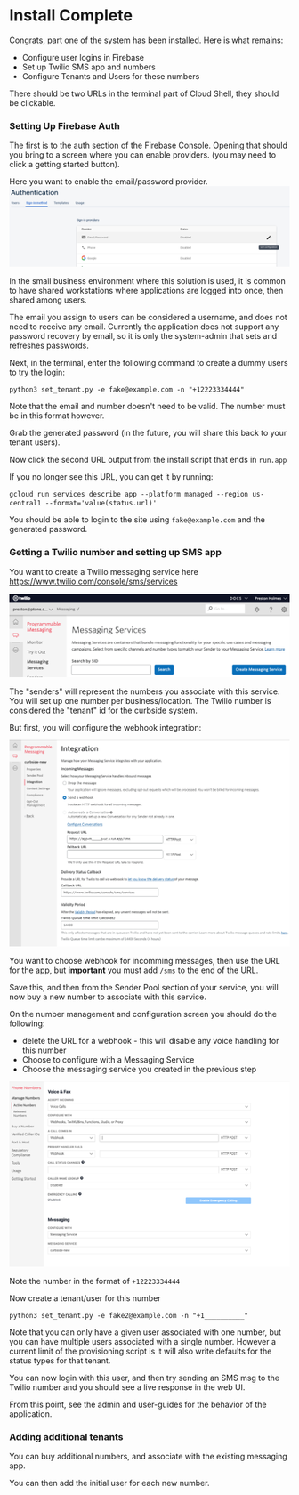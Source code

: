 # Install Complete

Congrats, part one of the system has been installed. Here is what remains:

- Configure user logins in Firebase
- Set up Twilio SMS app and numbers
- Configure Tenants and Users for these numbers

There should be two URLs in the terminal part of Cloud Shell, they should be clickable.


### Setting Up Firebase Auth
The first is to the auth section of the Firebase Console. Opening that should you bring to a screen where you can enable providers. (you may need to click a getting started button).

Here you want to enable the email/password provider.
![enable-email](images/enable-email.png)


In the small business environment where this solution is used, it is common to have shared workstations where applications are logged into once, then shared among users.

The email you assign to users can be considered a username, and does not need to receive any email. Currently the application does not support any password recovery by email, so it is only the system-admin that sets and refreshes passwords.

Next, in the terminal, enter the following command to create a dummy users to try the login:

    python3 set_tenant.py -e fake@example.com -n "+12223334444"

Note that the email and number doesn't need to be valid. The number must be in this format however.

Grab the generated password (in the future, you will share this back to your tenant users).

Now click the second URL output from the install script that ends in `run.app`

If you no longer see this URL, you can get it by running:

    gcloud run services describe app --platform managed --region us-central1 --format='value(status.url)'


You should be able to login to the site using `fake@example.com` and the generated password.

### Getting a Twilio number and setting up SMS app

You want to create a Twilio messaging service here https://www.twilio.com/console/sms/services

![new-svc](images/new-msg-svc.png)

The "senders" will represent the numbers you associate with this service. You will set up one number per business/location. The Twilio number is considered the "tenant" id for the curbside system.

But first, you will configure the webhook integration:

![new-svc](images/webhook.png)

You want to choose webhook for incomming messages, then use the URL for the app, but **important** you must add `/sms` to the end of the URL.

Save this, and then from the Sender Pool section of your service, you will now buy a new number to associate with this service.

On the number management and configuration screen you should do the following:

- delete the URL for a webhook - this will disable any voice handling for this number
- Choose to configure with a Messaging Service
- Choose the messaging service you created in the previous step

![new-number](images/number-config.png)

Note the number in the format of `+12223334444`

Now create a tenant/user for this number


    python3 set_tenant.py -e fake2@example.com -n "+1__________"
  
Note that you can only have a given user associated with one number, but you can have multiple users associated with a single number. However a current limit of the provisioning script is it will also write defaults for the status types for that tenant.

You can now login with this user, and then try sending an SMS msg to the Twilio number and you should see a live response in the web UI.

From this point, see the admin and user-guides for the behavior of the application.

### Adding additional tenants

You can buy additional numbers, and associate with the existing messaging app.

You can then add the initial user for each new number.